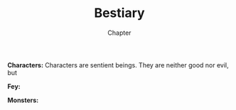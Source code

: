 <header>

# Bestiary

<p class="subheading">Chapter</p>

</header>

**Characters:** Characters are sentient beings. They are neither good nor evil, but

**Fey:**

**Monsters:**
